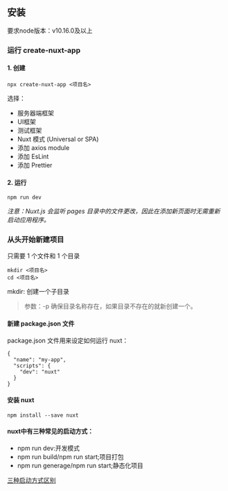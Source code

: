 ## 安装



要求node版本：v10.16.0及以上



### 运行 create-nuxt-app
#### 1. 创建
`npx create-nuxt-app <项目名>`

选择： 
- 服务器端框架
- UI框架
- 测试框架
- Nuxt 模式 (Universal or SPA)
- 添加 axios module 
- 添加 EsLint
- 添加 Prettier

#### 2. 运行
`npm run dev`

*注意：Nuxt.js 会监听 pages 目录中的文件更改，因此在添加新页面时无需重新启动应用程序。*


### 从头开始新建项目
只需要 1 个文件和 1 个目录

```
mkdir <项目名>
cd <项目名>
```
mkdir: 创建一个子目录

> 参数：-p 确保目录名称存在，如果目录不存在的就新创建一个。


#### 新建 package.json 文件
package.json 文件用来设定如何运行 nuxt：
```
{
  "name": "my-app",
  "scripts": {
    "dev": "nuxt"
  }
}
```

#### 安装 nuxt
`npm install --save nuxt`



#### nuxt中有三种常见的启动方式：

- npm run dev:开发模式
- npm run build/npm run start;项目打包
- npm run generage/npm run start;静态化项目

[三种启动方式区别](http://www.qiutianaimeili.com/html/page/2021/01/2049eaprni9twak.html)